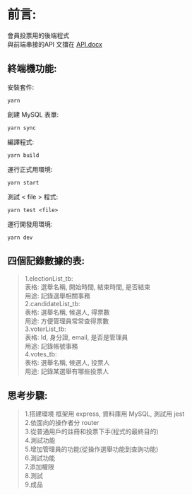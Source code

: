 <h1>前言:</h1>

會員投票用的後端程式  
與前端串接的API 文擋在 [API.docx](https://github.com/q745235/JavaScript/blob/master/election_backend/API.docx)

<h2>終端機功能:</h2>  

安裝套件:

    yarn
創建 MySQL 表單:

    yarn sync
編譯程式:

    yarn build 
運行正式用環境: 

    yarn start  
測試 < file > 程式:

    yarn test <file>   
運行開發用環境:

    yarn dev  

<h2>四個記錄數據的表:</h2> 

>1.electionList_tb:   
表格: 選舉名稱, 開始時間, 結束時間, 是否結束  
用途: 記錄選舉相關事務  
2.candidateList_tb:   
表格: 選舉名稱, 候選人, 得票數  
用途: 方便管理員常常查得票數   
3.voterList_tb:   
表格: Id, 身分證, email, 是否是管理員  
用途: 記錄帳號事務  
4.votes_tb:   
表格: 選舉名稱, 候選人, 投票人  
用途: 記錄某選舉有哪些投票人   

<h2>思考步驟:  </h2> 

>1.搭建環境 框架用 express, 資料庫用 MySQL, 測試用 jest  
>2.依面向的操作者分 router   
>3.從普通用戶的註冊和投票下手(程式的最終目的)   
>4.測試功能    
>5.增加管理員的功能(從操作選舉功能到查詢功能)  
>6.測試功能  
>7.添加權限  
>8.測試  
>9.成品 
